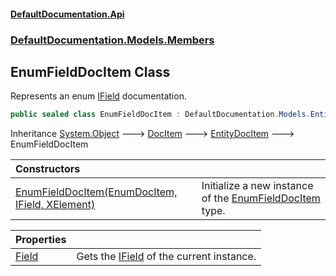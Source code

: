 #### [DefaultDocumentation.Api](index.md 'index')
### [DefaultDocumentation.Models.Members](index.md#DefaultDocumentation.Models.Members 'DefaultDocumentation.Models.Members')

## EnumFieldDocItem Class

Represents an enum [IField](https://github.com/icsharpcode/ILSpy 'ICSharpCode.Decompiler.TypeSystem.IField') documentation.

```csharp
public sealed class EnumFieldDocItem : DefaultDocumentation.Models.EntityDocItem
```

Inheritance [System.Object](https://docs.microsoft.com/en-us/dotnet/api/System.Object 'System.Object') &#129106; [DocItem](DocItem.md 'DefaultDocumentation.Models.DocItem') &#129106; [EntityDocItem](EntityDocItem.md 'DefaultDocumentation.Models.EntityDocItem') &#129106; EnumFieldDocItem

| Constructors | |
| :--- | :--- |
| [EnumFieldDocItem(EnumDocItem, IField, XElement)](EnumFieldDocItem.EnumFieldDocItem(EnumDocItem,IField,XElement).md 'DefaultDocumentation.Models.Members.EnumFieldDocItem.EnumFieldDocItem(DefaultDocumentation.Models.Types.EnumDocItem, IField, System.Xml.Linq.XElement)') | Initialize a new instance of the [EnumFieldDocItem](EnumFieldDocItem.md 'DefaultDocumentation.Models.Members.EnumFieldDocItem') type. |

| Properties | |
| :--- | :--- |
| [Field](EnumFieldDocItem.Field.md 'DefaultDocumentation.Models.Members.EnumFieldDocItem.Field') | Gets the [IField](https://github.com/icsharpcode/ILSpy 'ICSharpCode.Decompiler.TypeSystem.IField') of the current instance. |
